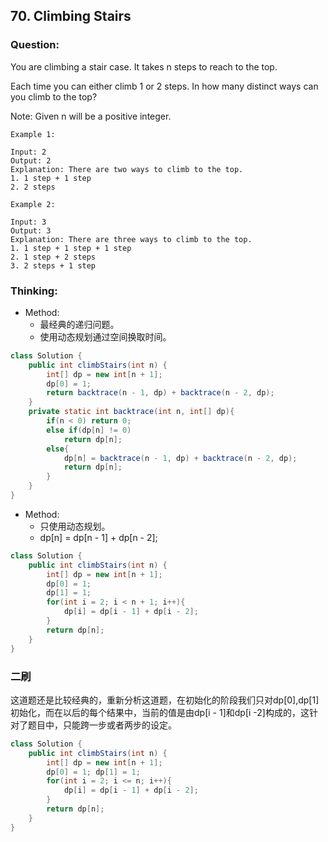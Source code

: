 ## 70. Climbing Stairs

### Question:
You are climbing a stair case. It takes n steps to reach to the top.

Each time you can either climb 1 or 2 steps. In how many distinct ways can you climb to the top?

Note: Given n will be a positive integer.

```
Example 1:

Input: 2
Output: 2
Explanation: There are two ways to climb to the top.
1. 1 step + 1 step
2. 2 steps

Example 2:

Input: 3
Output: 3
Explanation: There are three ways to climb to the top.
1. 1 step + 1 step + 1 step
2. 1 step + 2 steps
3. 2 steps + 1 step
```

### Thinking:
* Method:
	* 最经典的递归问题。
	* 使用动态规划通过空间换取时间。

```Java
class Solution {
    public int climbStairs(int n) {
        int[] dp = new int[n + 1];
        dp[0] = 1;
        return backtrace(n - 1, dp) + backtrace(n - 2, dp);
    }
    private static int backtrace(int n, int[] dp){
        if(n < 0) return 0;
        else if(dp[n] != 0)
            return dp[n];
        else{
            dp[n] = backtrace(n - 1, dp) + backtrace(n - 2, dp);
            return dp[n];
        }
    }
}
```

* Method:
	* 只使用动态规划。
	* dp[n] = dp[n - 1] + dp[n - 2];

```Java
class Solution {
    public int climbStairs(int n) {
        int[] dp = new int[n + 1];
        dp[0] = 1;
        dp[1] = 1;
        for(int i = 2; i < n + 1; i++){
            dp[i] = dp[i - 1] + dp[i - 2];
        }
        return dp[n];
    }
}
```

### 二刷
这道题还是比较经典的，重新分析这道题，在初始化的阶段我们只对dp[0],dp[1]初始化，而在以后的每个结果中，当前的值是由dp[i - 1]和dp[i -2]构成的，这针对了题目中，只能跨一步或者两步的设定。
```Java
class Solution {
    public int climbStairs(int n) {
        int[] dp = new int[n + 1];
        dp[0] = 1; dp[1] = 1;
        for(int i = 2; i <= n; i++){
            dp[i] = dp[i - 1] + dp[i - 2];
        }
        return dp[n];
    }
}
```